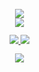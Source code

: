 
<p align="center">
    <a href="https://github.com/DenverCoder1/github-readme-streak-stats">
    <img align="center" src="https://github-readme-streak-stats.herokuapp.com/?user=gcholette&theme=gotham"/>
  </a>
  <br />
    <a href="https://github.com/anuraghazra/github-readme-stats"> 
    <img align="center" src="https://github-readme-stats.vercel.app/api/top-langs/?username=gcholette&layout=compact&&theme=gotham&hide_title=true&hide=java,smarty,vim%20script&langs_count=15&card_width=445&exclude_repo=xscreensaver,logue-sdk,galaxy-xscreensaver" />
    </a>

  </p>
 
  
<p align="center">
  <a href="https://www.codewars.com/users/gcholette">
  <img src="https://www.codewars.com/users/gcholette/badges/micro" />
  </a>
  <a href="https://github.com/gcholette/aoc-2021-js"><img src="https://img.shields.io/badge/AoC%2021%20%E2%AD%90-22-yellow" /></a>
</p>
  

 <div align="center">
     <img src="https://profile-counter.glitch.me/gcholette/count.svg" />
 </div>
  


